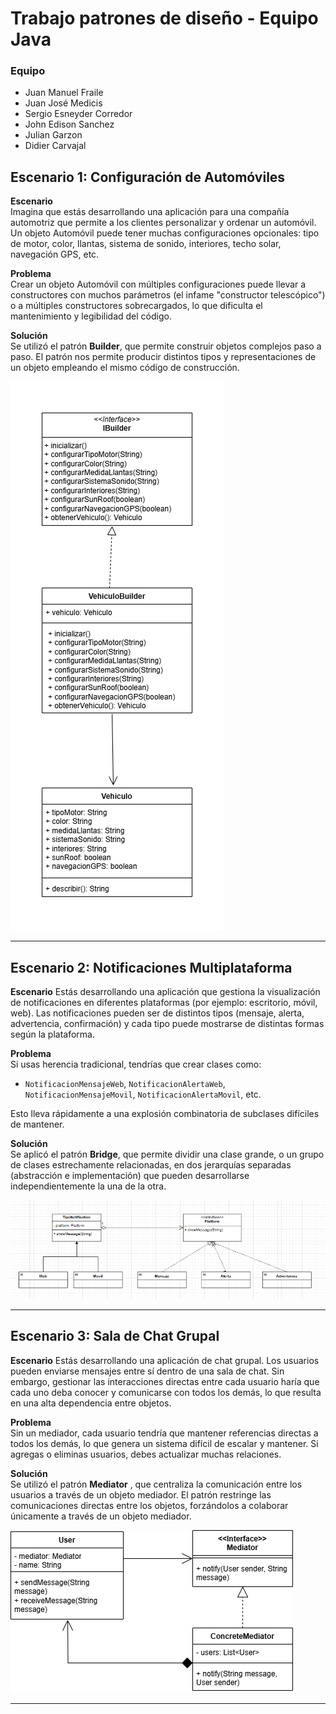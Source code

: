 # Trabajo patrones de diseño - Equipo Java
### Equipo
- Juan Manuel Fraile
- Juan José Medicis
- Sergio Esneyder Corredor
- John Edison Sanchez
- Julian Garzon
- Didier Carvajal

## Escenario 1: Configuración de Automóviles

**Escenario**  
Imagina que estás desarrollando una aplicación para una compañía automotriz que permite a los clientes personalizar y ordenar un automóvil. Un objeto Automóvil puede tener muchas configuraciones opcionales: tipo de motor, color, llantas, sistema de sonido, interiores, techo solar, navegación GPS, etc.

**Problema**  
Crear un objeto Automóvil con múltiples configuraciones puede llevar a constructores con muchos parámetros (el infame "constructor telescópico") o a múltiples constructores sobrecargados, lo que dificulta el mantenimiento y legibilidad del código.

**Solución**  
Se utilizó el patrón **Builder**, que permite construir objetos complejos paso a paso. El patrón nos permite producir distintos tipos y representaciones de un objeto empleando el mismo código de construcción.

![Escenario 1](./uml/Escenario1-Builder.png)

---

## Escenario 2: Notificaciones Multiplataforma

**Escenario**
Estás desarrollando una aplicación que gestiona la visualización de notificaciones en diferentes plataformas (por ejemplo: escritorio, móvil, web). Las notificaciones pueden ser de distintos tipos (mensaje, alerta, advertencia, confirmación) y cada tipo puede mostrarse de distintas formas según la plataforma.

**Problema**  
Si usas herencia tradicional, tendrías que crear clases como:

- `NotificacionMensajeWeb`, `NotificacionAlertaWeb`,  
  `NotificacionMensajeMovil`, `NotificacionAlertaMovil`, etc.

Esto lleva rápidamente a una explosión combinatoria de subclases difíciles de mantener.

**Solución**  
Se aplicó el patrón **Bridge**, que permite dividir una clase grande, o un grupo de clases estrechamente relacionadas, en dos jerarquías separadas (abstracción e implementación) que pueden desarrollarse independientemente la una de la otra.

![Escenario 2](./uml/Escenario-2-patron-brigde.png)

---

## Escenario 3: Sala de Chat Grupal

**Escenario**
Estás desarrollando una aplicación de chat grupal. Los usuarios pueden enviarse mensajes entre sí dentro de una sala de chat. Sin embargo, gestionar las interacciones directas entre cada usuario haría que cada uno deba conocer y comunicarse con todos los demás, lo que resulta en una alta dependencia entre objetos.

**Problema**  
Sin un mediador, cada usuario tendría que mantener referencias directas a todos los demás, lo que genera un sistema difícil de escalar y mantener. Si agregas o eliminas usuarios, debes actualizar muchas relaciones.

**Solución**  
Se utilizó el patrón **Mediator** , que centraliza la comunicación entre los usuarios a través de un objeto mediador. El patrón restringe las comunicaciones directas entre los objetos, forzándolos a colaborar únicamente a través de un objeto mediador.

![Escenario 3](./uml/Diagrama-de-clases-escenario-3.drawio.png)

---
